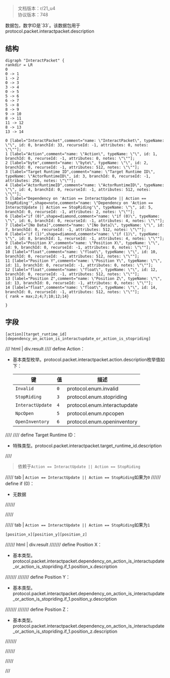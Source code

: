 # <!-- md:samp InteractPacket -->

> 文档版本：r/21_u4<br/>协议版本：748

<!-- md:samp InteractPacket -->数据包，数字ID是`33`。该数据包用于protocol.packet.interactpacket.description

## 结构

```viz
digraph "InteractPacket" {
rankdir = LR
0
0 -> 1
1 -> 2
0 -> 3
3 -> 4
0 -> 5
5 -> 6
6 -> 7
5 -> 8
8 -> 9
9 -> 10
8 -> 11
11 -> 12
8 -> 13
13 -> 14

0 [label="InteractPacket",comment="name: \"InteractPacket\", typeName: \"\", id: 0, branchId: 33, recurseId: -1, attributes: 0, notes: \"\""];
1 [label="Action",comment="name: \"Action\", typeName: \"\", id: 1, branchId: 0, recurseId: -1, attributes: 0, notes: \"\""];
2 [label="byte",comment="name: \"byte\", typeName: \"\", id: 2, branchId: 0, recurseId: -1, attributes: 512, notes: \"\""];
3 [label="Target Runtime ID",comment="name: \"Target Runtime ID\", typeName: \"ActorRuntimeID\", id: 3, branchId: 0, recurseId: -1, attributes: 256, notes: \"\""];
4 [label="ActorRuntimeID",comment="name: \"ActorRuntimeID\", typeName: \"\", id: 4, branchId: 0, recurseId: -1, attributes: 512, notes: \"\""];
5 [label="Dependency on 'Action == InteractUpdate || Action == StopRiding'",shape=note,comment="name: \"Dependency on 'Action == InteractUpdate || Action == StopRiding'\", typeName: \"\", id: 5, branchId: 0, recurseId: -1, attributes: 2, notes: \"\""];
6 [label="if (0)",shape=diamond,comment="name: \"if (0)\", typeName: \"\", id: 6, branchId: 0, recurseId: -1, attributes: 4, notes: \"\""];
7 [label="[No Data]",comment="name: \"[No Data]\", typeName: \"\", id: 7, branchId: 0, recurseId: -1, attributes: 512, notes: \"\""];
8 [label="if (1)",shape=diamond,comment="name: \"if (1)\", typeName: \"\", id: 8, branchId: 1, recurseId: -1, attributes: 4, notes: \"\""];
9 [label="Position X",comment="name: \"Position X\", typeName: \"\", id: 9, branchId: 0, recurseId: -1, attributes: 0, notes: \"\""];
10 [label="float",comment="name: \"float\", typeName: \"\", id: 10, branchId: 0, recurseId: -1, attributes: 512, notes: \"\""];
11 [label="Position Y",comment="name: \"Position Y\", typeName: \"\", id: 11, branchId: 0, recurseId: -1, attributes: 0, notes: \"\""];
12 [label="float",comment="name: \"float\", typeName: \"\", id: 12, branchId: 0, recurseId: -1, attributes: 512, notes: \"\""];
13 [label="Position Z",comment="name: \"Position Z\", typeName: \"\", id: 13, branchId: 0, recurseId: -1, attributes: 0, notes: \"\""];
14 [label="float",comment="name: \"float\", typeName: \"\", id: 14, branchId: 0, recurseId: -1, attributes: 512, notes: \"\""];
{ rank = max;2;4;7;10;12;14}

}

```

## 字段

```title='InteractPacket'
[action][target_runtime_id][dependency_on_action_is_interactupdate_or_action_is_stopriding]
```

/// html | div.result
//// define
Action：<!-- md:samp byte -->

- 基本类型枚举。protocol.packet.interactpacket.action.description枚举值如下：

  |键|值|描述|
  |---|---|---|
  |`Invalid`|`0`|protocol.enum.invalid|
  |`StopRiding`|`3`|protocol.enum.stopriding|
  |`InteractUpdate`|`4`|protocol.enum.interactupdate|
  |`NpcOpen`|`5`|protocol.enum.npcopen|
  |`OpenInventory`|`6`|protocol.enum.openinventory|



////
//// define
Target Runtime ID：[<!-- md:samp ActorRuntimeID -->](../types/actorruntimeid.md)

- 特殊类型。protocol.packet.interactpacket.target_runtime_id.description


////
> 依赖于`Action == InteractUpdate || Action == StopRiding`

///// tab | `Action == InteractUpdate || Action == StopRiding`如果为`0`
////// define
if (0)：<!-- md:samp [No Data] -->

- 无数据


//////

/////

///// tab | `Action == InteractUpdate || Action == StopRiding`如果为`1`
```title='if (1)'
[position_x][position_y][position_z]
```

////// html | div.result
/////// define
Position X：<!-- md:samp float -->

- 基本类型。protocol.packet.interactpacket.dependency_on_action_is_interactupdate_or_action_is_stopriding.if_1.position_x.description


///////
/////// define
Position Y：<!-- md:samp float -->

- 基本类型。protocol.packet.interactpacket.dependency_on_action_is_interactupdate_or_action_is_stopriding.if_1.position_y.description


///////
/////// define
Position Z：<!-- md:samp float -->

- 基本类型。protocol.packet.interactpacket.dependency_on_action_is_interactupdate_or_action_is_stopriding.if_1.position_z.description


///////

//////

/////

///

